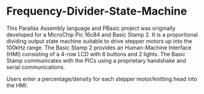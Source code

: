 # Frequency-Divider-State-Machine
This Parallax Assembly language and PBasic project was originally developed for a MicroChip Pic 16c84 and Basic Stamp 2. It is a proportional dividing output state machine suitable to drive stepper motors up into the 100kHz range. The Basic Stamp 2 provides an Human-Machine Interface (HMI) consisting of a 4-row LCD with 6 buttons and 2 lights. The Basic Stamp communicates with the PICs using a proprietary handshake and serial communications.

Users enter a percentage/density for each stepper motor/knitting head into the HMI. 

